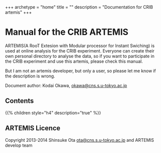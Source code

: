 +++
archetype = "home"
title = ""
description = "Documentation for CRIB artemis"
+++

# Manual for the CRIB ARTEMIS
ARTEMIS(A RooT Extesion with Modular processor for Instant Swiching) is used at online analysis for the CRIB experiment.
Everyone can create their own personal directory to analyse the data, so if you want to participate in the CRIB experiment and use this artemis, please check this manual.

But I am not an artemis developer, but only a user, so please let me know if the description is wrong.

Document author: Kodai Okawa, <okawa@cns.s.u-tokyo.ac.jp>

## Contents

{{% children style="h4" description="true" %}}


## ARTEMIS Licence
Copyright 2013-2014 Shinsuke Ota <ota@cns.s.u-tokyo.ac.jp> and ARTEMIS develop team
